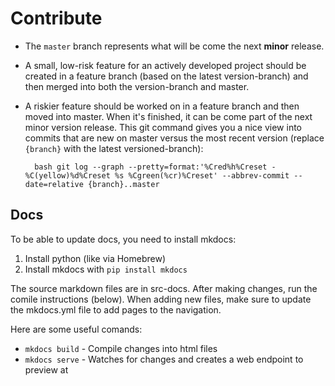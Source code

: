 # Contribute

- The `master` branch represents what will be come the next **minor** release.

- A small, low-risk feature for an actively developed project should be created in a feature branch (based on the latest version-branch) and then merged into both the version-branch and master.

- A riskier feature should be worked on in a feature branch and then moved into master.  When it's finished, it can be come part of the next minor version release.  This git command gives you a nice view into commits that are new on master versus the most recent version (replace `{branch}` with the latest versioned-branch):

		bash git log --graph --pretty=format:'%Cred%h%Creset -%C(yellow)%d%Creset %s %Cgreen(%cr)%Creset' --abbrev-commit --date=relative {branch}..master

## Docs

To be able to update docs, you need to install mkdocs:

1. Install python (like via Homebrew)
2. Install mkdocs with `pip install mkdocs`

The source markdown files are in src-docs.  After making changes, run the comile instructions (below).  When adding new files, make sure to update the mkdocs.yml file to add pages to the navigation.

Here are some useful comands:

- `mkdocs build` - Compile changes into html files
- `mkdocs serve` - Watches for changes and creates a web endpoint to preview at
